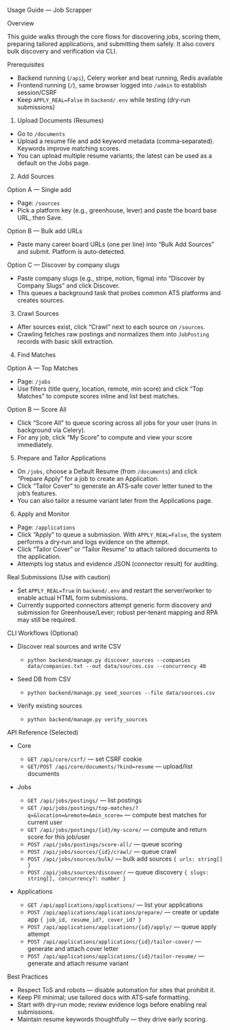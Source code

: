 Usage Guide — Job Scrapper

Overview

This guide walks through the core flows for discovering jobs, scoring them, preparing tailored applications, and submitting them safely. It also covers bulk discovery and verification via CLI.

Prerequisites

- Backend running (`/api`), Celery worker and beat running, Redis available
- Frontend running (`/`), same browser logged into `/admin` to establish session/CSRF
- Keep `APPLY_REAL=False` in `backend/.env` while testing (dry‑run submissions)

1) Upload Documents (Resumes)

- Go to `/documents`
- Upload a resume file and add keyword metadata (comma‑separated). Keywords improve matching scores.
- You can upload multiple resume variants; the latest can be used as a default on the Jobs page.

2) Add Sources

Option A — Single add
- Page: `/sources`
- Pick a platform key (e.g., greenhouse, lever) and paste the board base URL, then Save.

Option B — Bulk add URLs
- Paste many career board URLs (one per line) into “Bulk Add Sources” and submit. Platform is auto‑detected.

Option C — Discover by company slugs
- Paste company slugs (e.g., stripe, notion, figma) into “Discover by Company Slugs” and click Discover.
- This queues a background task that probes common ATS platforms and creates sources.

3) Crawl Sources

- After sources exist, click “Crawl” next to each source on `/sources`.
- Crawling fetches raw postings and normalizes them into `JobPosting` records with basic skill extraction.

4) Find Matches

Option A — Top Matches
- Page: `/jobs`
- Use filters (title query, location, remote, min score) and click “Top Matches” to compute scores inline and list best matches.

Option B — Score All
- Click “Score All” to queue scoring across all jobs for your user (runs in background via Celery).
- For any job, click “My Score” to compute and view your score immediately.

5) Prepare and Tailor Applications

- On `/jobs`, choose a Default Resume (from `/documents`) and click “Prepare Apply” for a job to create an Application.
- Click “Tailor Cover” to generate an ATS‑safe cover letter tuned to the job’s features.
- You can also tailor a resume variant later from the Applications page.

6) Apply and Monitor

- Page: `/applications`
- Click “Apply” to queue a submission. With `APPLY_REAL=False`, the system performs a dry‑run and logs evidence on the attempt.
- Click “Tailor Cover” or “Tailor Resume” to attach tailored documents to the application.
- Attempts log status and evidence JSON (connector result) for auditing.

Real Submissions (Use with caution)

- Set `APPLY_REAL=True` in `backend/.env` and restart the server/worker to enable actual HTML form submissions.
- Currently supported connectors attempt generic form discovery and submission for Greenhouse/Lever; robust per‑tenant mapping and RPA may still be required.

CLI Workflows (Optional)

- Discover real sources and write CSV
  - `python backend/manage.py discover_sources --companies data/companies.txt --out data/sources.csv --concurrency 40`

- Seed DB from CSV
  - `python backend/manage.py seed_sources --file data/sources.csv`

- Verify existing sources
  - `python backend/manage.py verify_sources`

API Reference (Selected)

- Core
  - `GET /api/core/csrf/` — set CSRF cookie
  - `GET/POST /api/core/documents/?kind=resume` — upload/list documents

- Jobs
  - `GET /api/jobs/postings/` — list postings
  - `GET /api/jobs/postings/top-matches/?q=&location=&remote=&min_score=` — compute best matches for current user
  - `GET /api/jobs/postings/{id}/my-score/` — compute and return score for this job/user
  - `POST /api/jobs/postings/score-all/` — queue scoring
  - `POST /api/jobs/sources/{id}/crawl/` — queue crawl
  - `POST /api/jobs/sources/bulk/` — bulk add sources `{ urls: string[] }`
  - `POST /api/jobs/sources/discover/` — queue discovery `{ slugs: string[], concurrency?: number }`

- Applications
  - `GET /api/applications/applications/` — list your applications
  - `POST /api/applications/applications/prepare/` — create or update app `{ job_id, resume_id?, cover_id? }`
  - `POST /api/applications/applications/{id}/apply/` — queue apply attempt
  - `POST /api/applications/applications/{id}/tailor-cover/` — generate and attach cover letter
  - `POST /api/applications/applications/{id}/tailor-resume/` — generate and attach resume variant

Best Practices

- Respect ToS and robots — disable automation for sites that prohibit it.
- Keep PII minimal; use tailored docs with ATS‑safe formatting.
- Start with dry‑run mode; review evidence logs before enabling real submissions.
- Maintain resume keywords thoughtfully — they drive early scoring.

